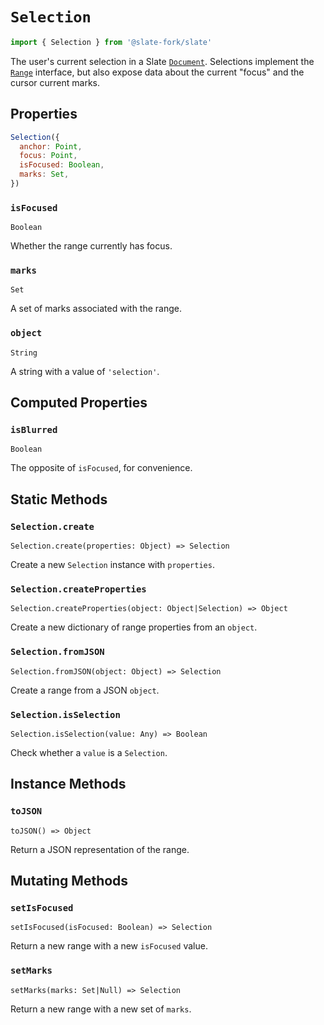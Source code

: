 # `Selection`

```js
import { Selection } from '@slate-fork/slate'
```

The user's current selection in a Slate [`Document`](./document.md). Selections implement the [`Range`](./range.md) interface, but also expose data about the current "focus" and the cursor current marks.

## Properties

```js
Selection({
  anchor: Point,
  focus: Point,
  isFocused: Boolean,
  marks: Set,
})
```

### `isFocused`

`Boolean`

Whether the range currently has focus.

### `marks`

`Set`

A set of marks associated with the range.

### `object`

`String`

A string with a value of `'selection'`.

## Computed Properties

### `isBlurred`

`Boolean`

The opposite of `isFocused`, for convenience.

## Static Methods

### `Selection.create`

`Selection.create(properties: Object) => Selection`

Create a new `Selection` instance with `properties`.

### `Selection.createProperties`

`Selection.createProperties(object: Object|Selection) => Object`

Create a new dictionary of range properties from an `object`.

### `Selection.fromJSON`

`Selection.fromJSON(object: Object) => Selection`

Create a range from a JSON `object`.

### `Selection.isSelection`

`Selection.isSelection(value: Any) => Boolean`

Check whether a `value` is a `Selection`.

## Instance Methods

### `toJSON`

`toJSON() => Object`

Return a JSON representation of the range.

## Mutating Methods

### `setIsFocused`

`setIsFocused(isFocused: Boolean) => Selection`

Return a new range with a new `isFocused` value.

### `setMarks`

`setMarks(marks: Set|Null) => Selection`

Return a new range with a new set of `marks`.
